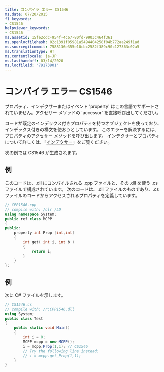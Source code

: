 ```yaml
---
title: コンパイラ エラー CS1546
ms.date: 07/20/2015
f1_keywords:
- CS1546
helpviewer_keywords:
- CS1546
ms.assetid: 15fe2cdc-954f-4c67-80fd-9903c464f361
ms.openlocfilehash: 02c1391f05981a5494404258f04b772aa249f1ad
ms.sourcegitcommit: 7588136e355e10cbc2582f389c90c127363c02a5
ms.translationtype: HT
ms.contentlocale: ja-JP
ms.lasthandoff: 03/14/2020
ms.locfileid: "79173901"
---
```

# <a name="compiler-error-cs1546"></a>コンパイラ エラー CS1546
プロパティ、インデクサーまたはイベント 'property' はこの言語でサポートされていません。アクセサー メソッドの 'accessor' を直接呼び出してください。  
  
 コードが既定のインデックス付きプロパティを持つオブジェクトを使っており、インデックス付きの構文を使おうとしています。 このエラーを解決するには、プロパティのアクセサー メソッドを呼び出します。 インデクサーとプロパティについて詳しくは、「[インデクサー](../../programming-guide/indexers/index.md)」をご覧ください。  
  
 次の例では CS1546 が生成されます。  
  
## <a name="example"></a>例  
 このコードは、.dll にコンパイルされる .cpp ファイルと、その .dll を使う .cs ファイルで構成されています。 次のコードは、.dll ファイルのものであり、.cs ファイルのコードからアクセスされるプロパティを定義しています。  
  
```cpp  
// CPP1546.cpp  
// compile with: /clr /LD  
using namespace System;  
public ref class MCPP  
{  
public:  
    property int Prop [int,int]  
    {  
        int get( int i, int b )  
        {  
            return i;  
        }  
    }  
};  
```  
  
## <a name="example"></a>例  
 次に C# ファイルを示します。  
  
```csharp  
// CS1546.cs  
// compile with: /r:CPP1546.dll
using System;  
public class Test  
{  
    public static void Main()  
    {  
        int i = 0;  
        MCPP mcpp = new MCPP();  
        i = mcpp.Prop(1,1); // CS1546  
        // Try the following line instead:  
        // i = mcpp.get_Prop(1,1);  
    }  
}  
```
